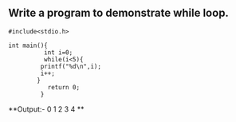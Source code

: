 ## Write a program to demonstrate while loop.
```
#include<stdio.h>

int main(){
          int i=0;
          while(i<5){
         printf("%d\n",i);
         i++;
        }
           return 0;
         }
```
**Output:- 0
1
2
3
4
**
